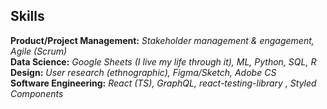 ## Skills

**Product/Project Management:** _Stakeholder management & engagement, Agile (Scrum)_  
**Data Science:** _Google Sheets (I live my life through it), ML, Python, SQL, R_  
**Design:** _User research (ethnographic), Figma/Sketch, Adobe CS_  
**Software Engineering:** _React (TS), GraphQL, react-testing-library , Styled Components_  
